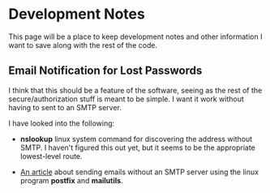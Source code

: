 # Development Notes

This page will be a place to keep development notes and other
information I want to save along with the rest of the code.

## Email Notification for Lost Passwords

I think that this should be a feature of the software, seeing as the
rest of the secure/authorization stuff is meant to be simple.  I want
it work without having to sent to an SMTP server.

I have looked into the following:

- **nslookup** linux system command for discovering the address
  without SMTP.  I haven't figured this out yet, but it seems to
  be the appropriate lowest-level route.

- [An article](http://www.jancarloviray.com/blog/send-email-in-linux-without-an-smtp-server/)
  about sending emails without an SMTP server using the linux
  program **postfix** and **mailutils**.

